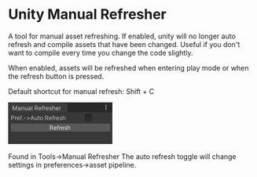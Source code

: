 # Unity Manual Refresher
A tool for manual asset refreshing. If enabled, unity will no longer auto refresh and compile assets that have been changed. Useful if you don't want to compile every time you change the code slightly.

When enabled, assets will be refreshed when entering play mode or when the refresh button is pressed.

Default shortcut for manual refresh: Shift + C

![Window](img.png)

Found in Tools->Manual Refresher
The auto refresh toggle will change settings in preferences->asset pipeline.
